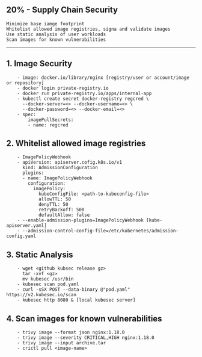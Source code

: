 ## 20% - Supply Chain Security
    Minimize base iamge footprint
    Whitelist allowed image registries, signa and validate images
    Use static analysis of user workloads
    Scan images for known vulnerabilities
    
---
## 1. Image Security
```
    - image: docker.io/library/nginx [registry/user or account/image or repository]
    - docker login private-registry.io
    - docker run private-registry.io/apps/internal-app
    - kubectl create secret docker-registry regcred \
      --docker-server=<> --docker-username=<> \
      --docker-password=<> --docker-email=<>
    - spec:
        imagePullSecrets:
        - name: regcred
```
## 2. Whitelist allowed image registries
```
    - ImagePolicyWebhook
    - apiVersion: apiserver.cofig.k8s.io/v1
      kind: AdmissionConfiguration
      plugins:
      - name: ImagePolicyWebhook
        configuration:
          imagePolicy:
            kubeConfigFile: <path-to-kubeconfig-file>
            allowTTL: 50
            denyTTL: 50
            retryBackoff: 500
            defaultAllow: false
    - --enable-admission-plugins=ImagePolicyWebhook [kube-apiserver.yaml]
    - --admission-control-config-file=/etc/kubernetes/admission-config.yaml
```

## 3. Static Analysis
```
    - wget <github kubsec release gz>
      tar -xvf <gz>
      mv kubesec /usr/bin
    - kubesec scan pod.yaml
    - curl -sSX POST --data-binary @"pod.yaml" https://v2.kubesec.io/scan
    - kubesec http 8080 & [local kubesec server]
```

## 4. Scan images for known vulnerabilities
```
    - trivy image --format json nginx:1.18.0
    - trivy image --severity CRITICAL,HIGH nginx:1.18.0
    - trivy image --input archive.tar
    - crictl pull <image-name>
```